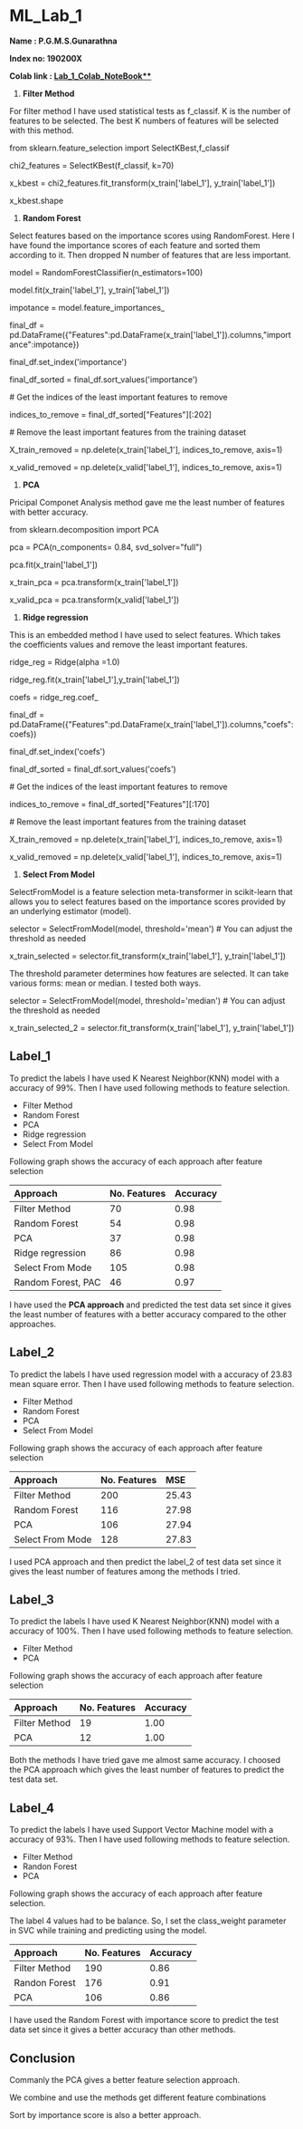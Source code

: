 # ML_Lab_1

**Name : P.G.M.S.Gunarathna** 

**Index no: 190200X**

**Colab link : [Lab_1_Colab_NoteBook**](https://colab.research.google.com/drive/11RJR7X_VPeabcDPl4rfxlnO8RJTbanVz?usp=sharing)**

1. **Filter Method**

For filter method I have used statistical tests as f\_classif. K is the number of features to be selected. The best K numbers of features will be selected with this method.

from sklearn.feature\_selection import SelectKBest,f\_classif

chi2\_features = SelectKBest(f\_classif, k=70)

x\_kbest = chi2\_features.fit\_transform(x\_train['label\_1'], y\_train['label\_1'])

x\_kbest.shape

1. **Random Forest**

Select features based on the importance scores using RandomForest. Here I have found the importance scores of each feature and sorted them according to it. Then dropped N number of features that are less important.

model = RandomForestClassifier(n\_estimators=100)

model.fit(x\_train['label\_1'], y\_train['label\_1'])  

impotance = model.feature\_importances\_

final\_df = pd.DataFrame({"Features":pd.DataFrame(x\_train['label\_1']).columns,"importance":impotance})

final\_df.set\_index('importance')

final\_df\_sorted = final\_df.sort\_values('importance')

\# Get the indices of the least important features to remove

indices\_to\_remove = final\_df\_sorted["Features"][:202]

\# Remove the least important features from the training dataset

X\_train\_removed = np.delete(x\_train['label\_1'], indices\_to\_remove, axis=1)

x\_valid\_removed = np.delete(x\_valid['label\_1'], indices\_to\_remove, axis=1)

1. **PCA**

Pricipal Componet Analysis method gave me the least number of features with better accuracy.

from sklearn.decomposition import PCA

pca = PCA(n\_components= 0.84, svd\_solver="full")

pca.fit(x\_train['label\_1'])

x\_train\_pca = pca.transform(x\_train['label\_1'])

x\_valid\_pca = pca.transform(x\_valid['label\_1'])


1. **Ridge regression**

This is an embedded method I have used to select features.  Which takes the coefficients values and remove the least important features.

ridge\_reg = Ridge(alpha =1.0)

ridge\_reg.fit(x\_train['label\_1'],y\_train['label\_1'])

coefs = ridge\_reg.coef\_

final\_df = pd.DataFrame({"Features":pd.DataFrame(x\_train['label\_1']).columns,"coefs":coefs})

final\_df.set\_index('coefs')

final\_df\_sorted = final\_df.sort\_values('coefs')

\# Get the indices of the least important features to remove

indices\_to\_remove = final\_df\_sorted["Features"][:170]

\# Remove the least important features from the training dataset

X\_train\_removed = np.delete(x\_train['label\_1'], indices\_to\_remove, axis=1)

x\_valid\_removed = np.delete(x\_valid['label\_1'], indices\_to\_remove, axis=1)

1. **Select From Model**

SelectFromModel is a feature selection meta-transformer in scikit-learn that allows you to select features based on the importance scores provided by an underlying estimator (model). 

selector = SelectFromModel(model, threshold='mean')  # You can adjust the threshold as needed

x\_train\_selected = selector.fit\_transform(x\_train['label\_1'], y\_train['label\_1'])

The threshold parameter determines how features are selected. It can take various forms: mean or median. I tested both ways. 

selector = SelectFromModel(model, threshold='median')  # You can adjust the threshold as needed

x\_train\_selected\_2 = selector.fit\_transform(x\_train['label\_1'], y\_train['label\_1'])

## <a name="_63wno6bipilg"></a>**Label\_1**
To predict the labels I have used K Nearest Neighbor(KNN) model with a accuracy of 99%. Then I have used following methods to feature selection.

- Filter Method
- Random Forest 
- PCA
- Ridge regression
- Select From Model

Following graph shows the accuracy of each approach after feature selection


|**Approach**|**No. Features**|**Accuracy**|
| :- | :- | :- |
|Filter Method|70|0\.98|
|Random Forest |54|0\.98|
|PCA|37|0\.98|
|Ridge regression|86|0\.98|
|Select From Mode|105|0\.98|
|Random Forest, PAC|46|0\.97|


I have used the **PCA approach** and predicted the test data set since it gives the least number of features with a better accuracy compared to the other approaches.
## <a name="_9geedt6rkc0a"></a>**Label\_2**
To predict the labels I have used regression model with a accuracy of 23.83 mean square error. Then I have used following methods to feature selection.

- Filter Method
- Random Forest 
- PCA
- Select From Model

Following graph shows the accuracy of each approach after feature selection



|**Approach**|**No. Features**|**MSE**|
| :- | :- | :- |
|Filter Method|200|25\.43|
|Random Forest |116|27\.98|
|PCA|106|27\.94|
|Select From Mode|128|27\.83|

I used PCA approach and then predict the label\_2 of test data set since it gives the least number of features among the methods I tried.
## <a name="_1yt3c7rf76kc"></a>**Label\_3**
To predict the labels I have used K Nearest Neighbor(KNN) model with a accuracy of 100%. Then I have used following methods to feature selection.

- Filter Method
- PCA

Following graph shows the accuracy of each approach after feature selection



|**Approach**|**No. Features**|**Accuracy**|
| :- | :- | :- |
|Filter Method|19|1\.00|
|PCA|12|1\.00|

Both the methods I have tried gave me almost same accuracy. I choosed the PCA approach which gives the least number of features to predict the test data set. 
## <a name="_d19nx41hpnkd"></a>**Label\_4**
To predict the labels I have used Support Vector Machine model with a accuracy of 93%. Then I have used following methods to feature selection.

- Filter Method
- Randon Forest 
- PCA

Following graph shows the accuracy of each approach after feature selection.

The label 4 values had to be balance. So, I set the class\_weight parameter in SVC while training and predicting using the model.



|**Approach**|**No. Features**|**Accuracy**|
| :- | :- | :- |
|Filter Method|190|0\.86|
|Randon Forest |176|0\.91|
|PCA|106|0\.86|


I have used the Random Forest with importance score to predict the test data set since it gives a better accuracy than other methods.

## <a name="_p337m3i862je"></a>**Conclusion** 
Commanly the PCA gives a better feature selection approach.

We combine and use the methods get different feature combinations

Sort by importance score is also a better approach.
